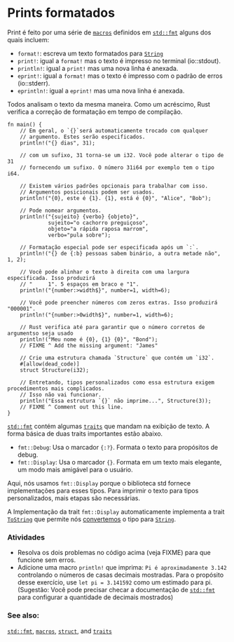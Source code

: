 <!-- # Formatted print

Printing is handled by a series of [`macros`][macros] defined in [`std::fmt`][fmt]
some of which include:

* `format!`: write formatted text to [`String`][string]
* `print!`: same as `format!` but the text is printed to the console (io::stdout).
* `println!`: same as `print!` but a newline is appended.
* `eprint!`: same as `format!` but the text is printed to the standard error (io::stderr).
* `eprintln!`: same as `eprint!`but a newline is appended.

All parse text in the same fashion. As a plus, Rust checks formatting
correctness at compile time. -->

# Prints formatados

Print é feito por uma série de [`macros`][macros] definidos em [`std::fmt`][fmt]
alguns dos quais incluem:

* `format!`: escreva um texto formatados para [`String`][string]
* `print!`: igual a `format!` mas o texto é impresso no terminal (io::stdout).
* `println!`: igual a `print!` mas uma nova linha é anexada.
* `eprint!`: igual a `format!` mas o texto é impresso com o padrão de erros (io::stderr).
* `eprintln!`: igual a `eprint!` mas uma nova linha é anexada.

Todos analisam o texto da mesma maneira. Como um acréscimo, Rust verifica a correção de formatação em tempo de compilação.

<!-- 
```rust,editable,ignore,mdbook-runnable
fn main() {
    // In general, the `{}` will be automatically replaced with any
    // arguments. These will be stringified.
    println!("{} days", 31);

    // Without a suffix, 31 becomes an i32. You can change what type 31 is
    // by providing a suffix. The number 31i64 for example has the type i64.

    // There are various optional patterns this works with. Positional
    // arguments can be used.
    println!("{0}, this is {1}. {1}, this is {0}", "Alice", "Bob");

    // As can named arguments.
    println!("{subject} {verb} {object}",
             object="the lazy dog",
             subject="the quick brown fox",
             verb="jumps over");

    // Special formatting can be specified after a `:`.
    println!("{} of {:b} people know binary, the other half doesn't", 1, 2);

    // You can right-align text with a specified width. This will output
    // "     1". 5 white spaces and a "1".
    println!("{number:>width$}", number=1, width=6);

    // You can pad numbers with extra zeroes. This will output "000001".
    println!("{number:>0width$}", number=1, width=6);

    // Rust even checks to make sure the correct number of arguments are
    // used.
    println!("My name is {0}, {1} {0}", "Bond");
    // FIXME ^ Add the missing argument: "James"

    // Create a structure named `Structure` which contains an `i32`.
    #[allow(dead_code)]
    struct Structure(i32);

    // However, custom types such as this structure require more complicated
    // handling. This will not work.
    println!("This struct `{}` won't print...", Structure(3));
    // FIXME ^ Comment out this line.
}
``` -->

```rust, editável, ignore , mdbook executável
fn main() {
    // Em geral, o `{}`será automaticamente trocado com qualquer
    // argumento. Estes serão especificados.
    println!("{} dias", 31);

    // com um sufixo, 31 torna-se um i32. Você pode alterar o tipo de 31
    // fornecendo um sufixo. O número 31i64 por exemplo tem o tipo i64.

    // Existem vários padrões opcionais para trabalhar com isso.
    // Argumentos posicionais podem ser usados.
    println!("{0}, este é {1}. {1}, está é {0}", "Alice", "Bob");

    // Pode nomear argumentos.
    println!("{sujeito} {verbo} {objeto}",
             sujeito="o cachorro preguiçoso",
             objeto="a rápida raposa marrom",
             verbo="pula sobre");

    // Formatação especial pode ser especificada após um `:`.
    println!("{} de {:b} pessoas sabem binário, a outra metade não", 1, 2);

    // Você pode alinhar o texto à direita com uma largura especificada. Isso produzirá
    // "     1". 5 espaços em braco e "1".
    println!("{number:>width$}", number=1, width=6);

    // Você pode preencher números com zeros extras. Isso produzirá "000001".
    println!("{number:>0width$}", number=1, width=6);

    // Rust verifica até para garantir que o número corretos de argumentso seja usado
    println!("Meu nome é {0}, {1} {0}", "Bond");
    // FIXME ^ Add the missing argument: "James"

    // Crie uma estrutura chamada `Structure` que contém um `i32`.
    #[allow(dead_code)]
    struct Structure(i32);

    // Entretando, tipos personalizados como essa estrutura exigem procedimentos mais complicados.
    // Isso não vai funcionar.
    println!("Essa estrutura `{}` não imprime...", Structure(3));
    // FIXME ^ Comment out this line.
}
```
<!-- 
[`std::fmt`][fmt] contains many [`traits`][traits] which govern the display
of text. The base form of two important ones are listed below:

* `fmt::Debug`: Uses the `{:?}` marker. Format text for debugging purposes.
* `fmt::Display`: Uses the `{}` marker. Format text in a more elegant, user
friendly fashion.

Here, we used `fmt::Display` because the std library provides implementations
for these types. To print text for custom types, more steps are required.

Implementing the `fmt::Display` trait automatically implements the
[`ToString`] trait which allows us to [convert] the type to [`String`][string].
 -->


[`std::fmt`][fmt] contém algumas [`traits`][traits] que mandam na exibição de texto.
A forma básica de duas traits importantes estão abaixo.

* `fmt::Debug`: Usa o marcador `{:?}`. Formata o texto para propósitos de debug.
* `fmt::Display`: Usa o marcador `{}`. Formata em um texto mais elegante, um
modo mais amigável para o usuário.

Aqui, nós usamos `fmt::Display` porque o biblioteca std fornece implementações
para esses tipos. Para imprimir o texto para tipos personalizados, mais etapas são necessárias.

A Implementação da trait `fmt::Display` automaticamente implementa a trait [`ToString`]
que permite nós [convertemos][convert] o tipo para [`String`][string].

<!-- 
### Activities

 * Fix the two issues in the above code (see FIXME) so that it runs without
   error.
 * Add a `println!` macro that prints: `Pi is roughly 3.142` by controlling
   the number of decimal places shown. For the purposes of this exercise,
   use `let pi = 3.141592` as an estimate for pi. (Hint: you may need to
   check the [`std::fmt`][fmt] documentation for setting the number of
   decimals to display) -->
   
### Atividades

 * Resolva os dois problemas no código acima (veja FIXME) para que funcione sem erros.
 * Adicione uma macro `println!` que imprima: `Pi é aproximadamente 3.142` controlando
   o números de casas decimais mostradas. Para o propósito desse exercício,
   use `let pi = 3.141592` como um estimado para pi. (Sugestão: Você pode precisar
   checar a documentação de [`std::fmt`][fmt] para configurar a quantidade de
   decimais mostrados)

### See also:

[`std::fmt`][fmt], [`macros`][macros], [`struct`][structs],
and [`traits`][traits]

[fmt]: https://doc.rust-lang.org/std/fmt/
[macros]: ../macros.md
[string]: ../std/str.md
[structs]: ../custom_types/structs.md
[traits]: https://doc.rust-lang.org/std/fmt/#formatting-traits
[`ToString`]: https://doc.rust-lang.org/std/string/trait.ToString.html
[convert]: ../conversion/string.md
